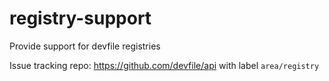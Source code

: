 # registry-support
Provide support for devfile registries

Issue tracking repo: https://github.com/devfile/api with label `area/registry`
